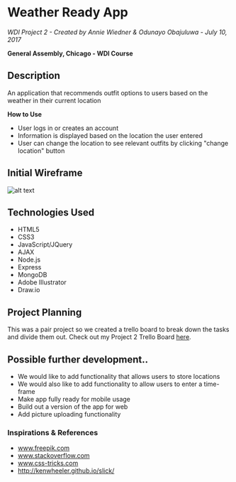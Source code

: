 # Weather Ready App
*WDI Project 2 - Created by Annie Wiedner & Odunayo Obajuluwa - July 10, 2017*

 **General Assembly, Chicago - WDI Course**




## Description
An application that recommends outfit options to users based on the weather in their current location

**How to Use**
* User logs in or creates an account
* Information is displayed based on the location the user entered
* User can change the location to see relevant outfits by clicking "change location" button

## Initial Wireframe
![alt text](https://github.com/obajuluwa3/Project2/Dress-for-the-Weather-App.jpg "wireframe")


## Technologies Used
* HTML5
* CSS3
* JavaScript/JQuery
* AJAX
* Node.js
* Express
* MongoDB
* Adobe Illustrator
* Draw.io

## Project Planning
This was a pair project so we created a trello board to break down the tasks and divide them out.
Check out my Project 2 Trello Board [here](https://trello.com/b/vurqiHcH).

## Possible further development..
* We would like to add functionality that allows users to store locations
* We would also like to add functionality to allow users to enter a time-frame
* Make app fully ready for mobile usage
* Build out a version of the app for web
* Add picture uploading functionality

### Inspirations & References
- www.freepik.com
- www.stackoverflow.com
- www.css-tricks.com
- http://kenwheeler.github.io/slick/
